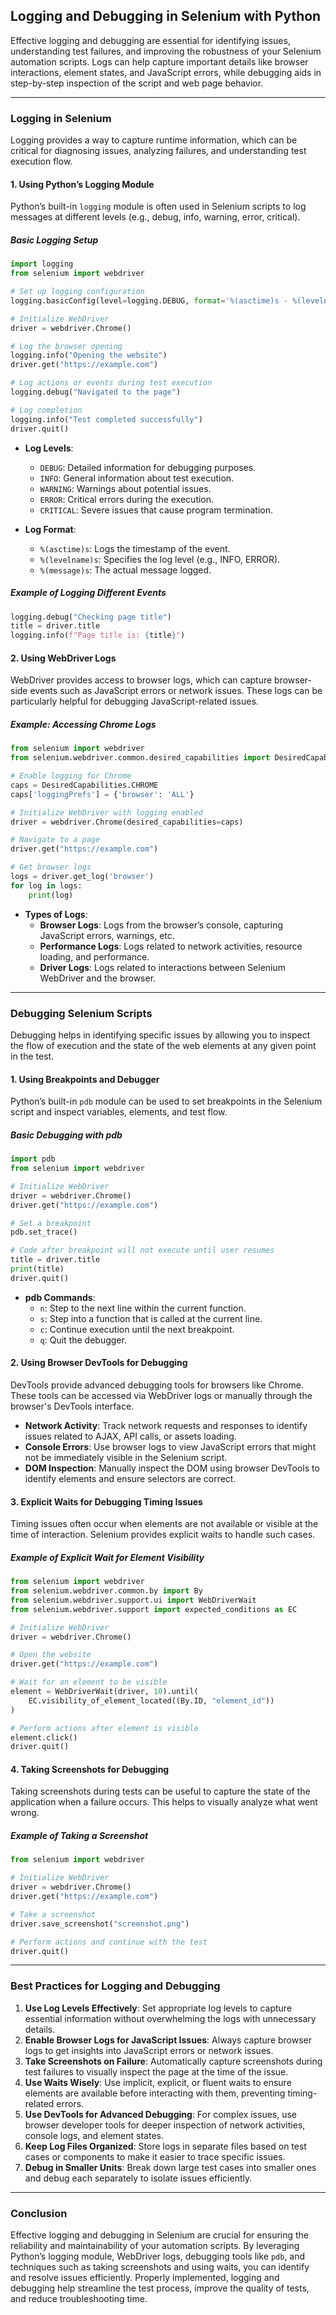 ## **Logging and Debugging in Selenium with Python**

Effective logging and debugging are essential for identifying issues, understanding test failures, and improving the robustness of your Selenium automation scripts. Logs can help capture important details like browser interactions, element states, and JavaScript errors, while debugging aids in step-by-step inspection of the script and web page behavior.

---

### **Logging in Selenium**

Logging provides a way to capture runtime information, which can be critical for diagnosing issues, analyzing failures, and understanding test execution flow.

#### **1. Using Python’s Logging Module**

Python’s built-in `logging` module is often used in Selenium scripts to log messages at different levels (e.g., debug, info, warning, error, critical).

##### **Basic Logging Setup**

```python
import logging
from selenium import webdriver

# Set up logging configuration
logging.basicConfig(level=logging.DEBUG, format='%(asctime)s - %(levelname)s - %(message)s')

# Initialize WebDriver
driver = webdriver.Chrome()

# Log the browser opening
logging.info("Opening the website")
driver.get("https://example.com")

# Log actions or events during test execution
logging.debug("Navigated to the page")

# Log completion
logging.info("Test completed successfully")
driver.quit()
```

- **Log Levels**:
  - `DEBUG`: Detailed information for debugging purposes.
  - `INFO`: General information about test execution.
  - `WARNING`: Warnings about potential issues.
  - `ERROR`: Critical errors during the execution.
  - `CRITICAL`: Severe issues that cause program termination.

- **Log Format**: 
  - `%(asctime)s`: Logs the timestamp of the event.
  - `%(levelname)s`: Specifies the log level (e.g., INFO, ERROR).
  - `%(message)s`: The actual message logged.

##### **Example of Logging Different Events**

```python
logging.debug("Checking page title")
title = driver.title
logging.info(f"Page title is: {title}")
```

#### **2. Using WebDriver Logs**

WebDriver provides access to browser logs, which can capture browser-side events such as JavaScript errors or network issues. These logs can be particularly helpful for debugging JavaScript-related issues.

##### **Example: Accessing Chrome Logs**

```python
from selenium import webdriver
from selenium.webdriver.common.desired_capabilities import DesiredCapabilities

# Enable logging for Chrome
caps = DesiredCapabilities.CHROME
caps['loggingPrefs'] = {'browser': 'ALL'}

# Initialize WebDriver with logging enabled
driver = webdriver.Chrome(desired_capabilities=caps)

# Navigate to a page
driver.get("https://example.com")

# Get browser logs
logs = driver.get_log('browser')
for log in logs:
    print(log)
```

- **Types of Logs**:
  - **Browser Logs**: Logs from the browser’s console, capturing JavaScript errors, warnings, etc.
  - **Performance Logs**: Logs related to network activities, resource loading, and performance.
  - **Driver Logs**: Logs related to interactions between Selenium WebDriver and the browser.

---

### **Debugging Selenium Scripts**

Debugging helps in identifying specific issues by allowing you to inspect the flow of execution and the state of the web elements at any given point in the test.

#### **1. Using Breakpoints and Debugger**

Python’s built-in `pdb` module can be used to set breakpoints in the Selenium script and inspect variables, elements, and test flow.

##### **Basic Debugging with pdb**

```python
import pdb
from selenium import webdriver

# Initialize WebDriver
driver = webdriver.Chrome()
driver.get("https://example.com")

# Set a breakpoint
pdb.set_trace()

# Code after breakpoint will not execute until user resumes
title = driver.title
print(title)
driver.quit()
```

- **pdb Commands**:
  - `n`: Step to the next line within the current function.
  - `s`: Step into a function that is called at the current line.
  - `c`: Continue execution until the next breakpoint.
  - `q`: Quit the debugger.

#### **2. Using Browser DevTools for Debugging**

DevTools provide advanced debugging tools for browsers like Chrome. These tools can be accessed via WebDriver logs or manually through the browser's DevTools interface.

- **Network Activity**: Track network requests and responses to identify issues related to AJAX, API calls, or assets loading.
- **Console Errors**: Use browser logs to view JavaScript errors that might not be immediately visible in the Selenium script.
- **DOM Inspection**: Manually inspect the DOM using browser DevTools to identify elements and ensure selectors are correct.

#### **3. Explicit Waits for Debugging Timing Issues**

Timing issues often occur when elements are not available or visible at the time of interaction. Selenium provides explicit waits to handle such cases.

##### **Example of Explicit Wait for Element Visibility**

```python
from selenium import webdriver
from selenium.webdriver.common.by import By
from selenium.webdriver.support.ui import WebDriverWait
from selenium.webdriver.support import expected_conditions as EC

# Initialize WebDriver
driver = webdriver.Chrome()

# Open the website
driver.get("https://example.com")

# Wait for an element to be visible
element = WebDriverWait(driver, 10).until(
    EC.visibility_of_element_located((By.ID, "element_id"))
)

# Perform actions after element is visible
element.click()
driver.quit()
```

#### **4. Taking Screenshots for Debugging**

Taking screenshots during tests can be useful to capture the state of the application when a failure occurs. This helps to visually analyze what went wrong.

##### **Example of Taking a Screenshot**

```python
from selenium import webdriver

# Initialize WebDriver
driver = webdriver.Chrome()
driver.get("https://example.com")

# Take a screenshot
driver.save_screenshot("screenshot.png")

# Perform actions and continue with the test
driver.quit()
```

---

### **Best Practices for Logging and Debugging**

1. **Use Log Levels Effectively**: Set appropriate log levels to capture essential information without overwhelming the logs with unnecessary details.
2. **Enable Browser Logs for JavaScript Issues**: Always capture browser logs to get insights into JavaScript errors or network issues.
3. **Take Screenshots on Failure**: Automatically capture screenshots during test failures to visually inspect the page at the time of the issue.
4. **Use Waits Wisely**: Use implicit, explicit, or fluent waits to ensure elements are available before interacting with them, preventing timing-related errors.
5. **Use DevTools for Advanced Debugging**: For complex issues, use browser developer tools for deeper inspection of network activities, console logs, and element states.
6. **Keep Log Files Organized**: Store logs in separate files based on test cases or components to make it easier to trace specific issues.
7. **Debug in Smaller Units**: Break down large test cases into smaller ones and debug each separately to isolate issues efficiently.

---

### **Conclusion**

Effective logging and debugging in Selenium are crucial for ensuring the reliability and maintainability of your automation scripts. By leveraging Python’s logging module, WebDriver logs, debugging tools like `pdb`, and techniques such as taking screenshots and using waits, you can identify and resolve issues efficiently. Properly implemented, logging and debugging help streamline the test process, improve the quality of tests, and reduce troubleshooting time.
